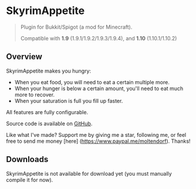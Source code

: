 SkyrimAppetite
==============

> Plugin for Bukkit/Spigot (a mod for Minecraft).
>
> Compatible with **1.9** (1.9.1/1.9.2/1.9.3/1.9.4), and **1.10** (1.10.1/1.10.2)

## Overview

SkyrimAppetite makes you hungry:

  - When you eat food, you will need to eat a certain multiple more.
  - When your hunger is below a certain amount, you'll need to eat much more to recover.
  - When your saturation is full you fill up faster.

All features are fully configurable.

Source code is available on [GitHub](https://github.com/moltendorf/SkyrimAppetite).

Like what I've made? Support me by giving me a star, following me, or feel free to send me money [here]
(https://www.paypal.me/moltendorf). Thanks!

## Downloads

SkyrimAppetite is not available for download yet (you must manually compile it for now).
